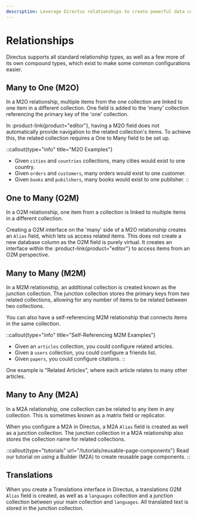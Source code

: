 ```yaml
---
description: Leverage Directus relationships to create powerful data connections. Explore Many to One, One to Many, Many to Many, and Many to Any relationships, along with Translations for multilingual content management.
---
```


# Relationships

Directus supports all standard relationship types, as well as a few more of its own compound types, which exist to make some common configurations easier.

## Many to One (M2O)

<!-- TODO: remake https://cdn.directus.io/docs/v9/configuration/data-model/relationships/relations-20221026/m2o-20221026A.webp -->

In a M2O relationship, multiple items from the one collection are linked to one item in a different collection. One field is added to the 'many' collection referencing the primary key of the 'one' collection.

<!-- TODO: same iamge as interfaces/many to one https://cdn.directus.io/docs/v9/configuration/data-model/fields/interfaces-20230308/interface-m2o.webp -->

In :product-link{product="editor"}, having a M2O field does not automatically provide navigation to the related collection's items. To achieve this, the related collection requires a One to Many field to be set up.

::callout{type="info" title="M2O Examples"}
- Given `cities` and `countries` collections, many cities would exist to one country.
- Given `orders` and `customers`, many orders would exist to one customer.
- Given `books` and `pubilshers`, many books would exist to one publisher.
::

## One to Many (O2M)

<!-- TODO: remake https://cdn.directus.io/docs/v9/configuration/data-model/relationships/relations-20221026/o2m-20221026A.webp -->

In a O2M relationship, one item from a collection is linked to multiple items in a different collection.

<!-- TODO: same image as interfaces/one to many https://cdn.directus.io/docs/v9/configuration/data-model/fields/interfaces-20230308/interface-o2m.webp -->

Creating a O2M interface on the 'many' side of a M2O relationship creates an `Alias` field, which lets us access related items. This does not create a new database column as the O2M field is purely virtual. It creates an interface within the :product-link{product="editor"} to access items from an O2M perspective.

## Many to Many (M2M)

<!-- TODO: remake https://cdn.directus.io/docs/v9/configuration/data-model/relationships/relationships-20220805/m2m-20220805A.webp -->

In a M2M relationship, an additional collection is created known as the junction collection. The junction collection stores the primary keys from two related collections, allowing for any number of items to be related between two collections.

You can also have a self-referencing M2M relationship that connects items in the same collection.

::callout{type="info" title="Self-Referencing M2M Examples"}
- Given an `articles` collection, you could configure related articles.
- Given a `users` collection, you could configure a friends list.
- Given `papers`, you could configure citations.
::

One example is "Related Articles", where each article relates to many other articles.

## Many to Any (M2A)

<!-- TODO: remake https://cdn.directus.io/docs/v9/configuration/data-model/relationships/relationships-20220805/m2a-20220805A.webp -->

In a M2A relationship, one collection can be related to any item in any collection. This is sometimes known as a matrix field or replicator.

When you configure a M2A in Directus, a M2A `Alias` field is created as well as a junction collection. The junction collection in a M2A relationship also stores the collection name for related collections.

::callout{type="tutorials" url="/tutorials/reusable-page-components"}
Read our tutorial on using a Builder (M2A) to create reusable page components.
::

## Translations

<!-- TODO: remake https://cdn.directus.io/docs/v9/configuration/data-model/relationships/relationships-20220805/o2m-translations-20220805A.webp -->

When you create a Translations interface in Directus, a translations O2M `Alias` field is created, as well as a `languages` collection and a junction collection between your main collection and `languages`. All translated text is stored in the junction collection.

